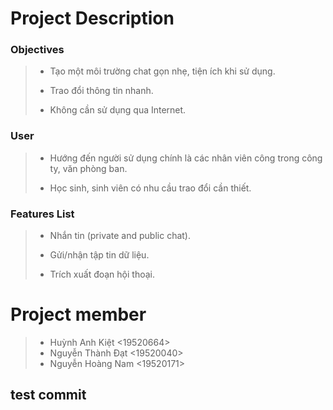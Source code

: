 # Project Description
### Objectives
> - Tạo một môi trường chat gọn nhẹ, tiện ích khi sử dụng.
>
> - Trao đổi thông tin nhanh.
>
> - Không cần sử dụng qua Internet.
### User
> - Hướng đến người sử dụng chính là các nhân viên công trong công ty, văn phòng ban.
>
> - Học sinh, sinh viên có nhu cầu trao đổi cần thiết.
### Features List
> - Nhắn tin (private and public chat).
>
> - Gửi/nhận tập tin dữ liệu.
>
> - Trích xuất đoạn hội thoại.
# Project member
> - Huỳnh Anh Kiệt <19520664>
> - Nguyễn Thành Đạt <19520040>
> - Nguyễn Hoàng Nam <19520171>

## test commit
